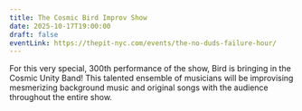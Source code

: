 ```yaml
---
title: The Cosmic Bird Improv Show
date: 2025-10-17T19:00:00
draft: false
eventLink: https://thepit-nyc.com/events/the-no-duds-failure-hour/
---
```

For this very special, 300th performance of the show, Bird is bringing in the Cosmic Unity Band! This talented ensemble of musicians will be improvising mesmerizing background music and original songs with the audience throughout the entire show.